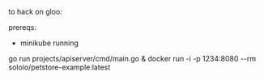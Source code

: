 to hack on gloo:

prereqs:

- minikube running

go run projects/apiserver/cmd/main.go &
docker run -i -p 1234:8080 --rm soloio/petstore-example:latest
